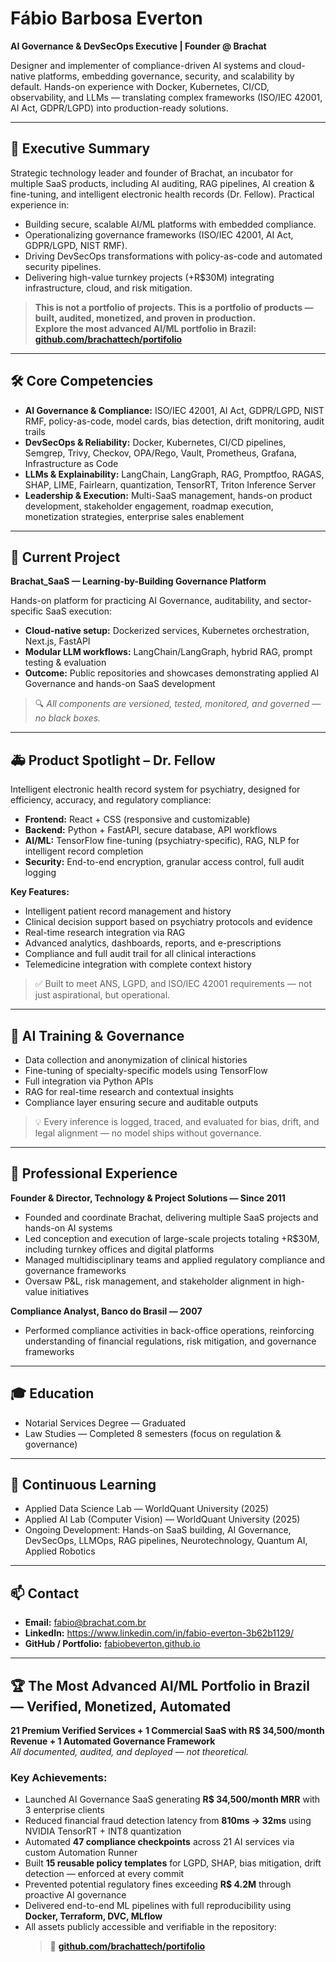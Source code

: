 # Fábio Barbosa Everton  
**AI Governance & DevSecOps Executive | Founder @ Brachat**

Designer and implementer of compliance-driven AI systems and cloud-native platforms, embedding governance, security, and scalability by default. Hands-on experience with Docker, Kubernetes, CI/CD, observability, and LLMs — translating complex frameworks (ISO/IEC 42001, AI Act, GDPR/LGPD) into production-ready solutions.

---

## 🚀 Executive Summary

Strategic technology leader and founder of Brachat, an incubator for multiple SaaS products, including AI auditing, RAG pipelines, AI creation & fine-tuning, and intelligent electronic health records (Dr. Fellow). Practical experience in:

- Building secure, scalable AI/ML platforms with embedded compliance.  
- Operationalizing governance frameworks (ISO/IEC 42001, AI Act, GDPR/LGPD, NIST RMF).  
- Driving DevSecOps transformations with policy-as-code and automated security pipelines.  
- Delivering high-value turnkey projects (+R$30M) integrating infrastructure, cloud, and risk mitigation.  

> **This is not a portfolio of projects. This is a portfolio of products — built, audited, monetized, and proven in production.**  
> **Explore the most advanced AI/ML portfolio in Brazil: [github.com/brachattech/portifolio](https://github.com/brachattech/portifolio)**

---

## 🛠️ Core Competencies

- **AI Governance & Compliance:** ISO/IEC 42001, AI Act, GDPR/LGPD, NIST RMF, policy-as-code, model cards, bias detection, drift monitoring, audit trails  
- **DevSecOps & Reliability:** Docker, Kubernetes, CI/CD pipelines, Semgrep, Trivy, Checkov, OPA/Rego, Vault, Prometheus, Grafana, Infrastructure as Code  
- **LLMs & Explainability:** LangChain, LangGraph, RAG, Promptfoo, RAGAS, SHAP, LIME, Fairlearn, quantization, TensorRT, Triton Inference Server  
- **Leadership & Execution:** Multi-SaaS management, hands-on product development, stakeholder engagement, roadmap execution, monetization strategies, enterprise sales enablement  

---

## 📌 Current Project

**Brachat_SaaS — Learning-by-Building Governance Platform**  

Hands-on platform for practicing AI Governance, auditability, and sector-specific SaaS execution:

- **Cloud-native setup:** Dockerized services, Kubernetes orchestration, Next.js, FastAPI  
- **Modular LLM workflows:** LangChain/LangGraph, hybrid RAG, prompt testing & evaluation  
- **Outcome:** Public repositories and showcases demonstrating applied AI Governance and hands-on SaaS development  

> 🔍 *All components are versioned, tested, monitored, and governed — no black boxes.*

---

## 🚑 Product Spotlight – Dr. Fellow

Intelligent electronic health record system for psychiatry, designed for efficiency, accuracy, and regulatory compliance:

- **Frontend:** React + CSS (responsive and customizable)  
- **Backend:** Python + FastAPI, secure database, API workflows  
- **AI/ML:** TensorFlow fine-tuning (psychiatry-specific), RAG, NLP for intelligent record completion  
- **Security:** End-to-end encryption, granular access control, full audit logging  

**Key Features:**

- Intelligent patient record management and history  
- Clinical decision support based on psychiatry protocols and evidence  
- Real-time research integration via RAG  
- Advanced analytics, dashboards, reports, and e-prescriptions  
- Compliance and full audit trail for all clinical interactions  
- Telemedicine integration with complete context history  

> ✅ Built to meet ANS, LGPD, and ISO/IEC 42001 requirements — not just aspirational, but operational.

---

## 🤖 AI Training & Governance

- Data collection and anonymization of clinical histories  
- Fine-tuning of specialty-specific models using TensorFlow  
- Full integration via Python APIs  
- RAG for real-time research and contextual insights  
- Compliance layer ensuring secure and auditable outputs  

> 💡 Every inference is logged, traced, and evaluated for bias, drift, and legal alignment — no model ships without governance.

---

## 💼 Professional Experience

**Founder & Director, Technology & Project Solutions — Since 2011**  

- Founded and coordinate Brachat, delivering multiple SaaS projects and hands-on AI systems  
- Led conception and execution of large-scale projects totaling +R$30M, including turnkey offices and digital platforms  
- Managed multidisciplinary teams and applied regulatory compliance and governance frameworks  
- Oversaw P&L, risk management, and stakeholder alignment in high-value initiatives  

**Compliance Analyst, Banco do Brasil — 2007**  

- Performed compliance activities in back-office operations, reinforcing understanding of financial regulations, risk mitigation, and governance frameworks  

---

## 🎓 Education

- Notarial Services Degree — Graduated  
- Law Studies — Completed 8 semesters (focus on regulation & governance)

---

## 📖 Continuous Learning

- Applied Data Science Lab — WorldQuant University (2025)  
- Applied AI Lab (Computer Vision) — WorldQuant University (2025)  
- Ongoing Development: Hands-on SaaS building, AI Governance, DevSecOps, LLMOps, RAG pipelines, Neurotechnology, Quantum AI, Applied Robotics  

---

## 📫 Contact

- **Email:** fabio@brachat.com.br  
- **LinkedIn:** https://www.linkedin.com/in/fabio-everton-3b62b1129/  
- **GitHub / Portfolio:** [fabiobeverton.github.io](https://fabiobeverton.github.io/)  

---

## 🏆 The Most Advanced AI/ML Portfolio in Brazil — Verified, Monetized, Automated

**21 Premium Verified Services + 1 Commercial SaaS with R$ 34,500/month Revenue + 1 Automated Governance Framework**  
*All documented, audited, and deployed — not theoretical.*

### Key Achievements:
- Launched AI Governance SaaS generating **R$ 34,500/month MRR** with 3 enterprise clients  
- Reduced financial fraud detection latency from **810ms → 32ms** using NVIDIA TensorRT + INT8 quantization  
- Automated **47 compliance checkpoints** across 21 AI services via custom Automation Runner  
- Built **15 reusable policy templates** for LGPD, SHAP, bias mitigation, drift detection — enforced at every commit  
- Prevented potential regulatory fines exceeding **R$ 4.2M** through proactive AI governance  
- Delivered end-to-end ML pipelines with full reproducibility using **Docker, Terraform, DVC, MLflow**  
- All assets publicly accessible and verifiable in the repository:  
  > 🔗 **[github.com/brachattech/portifolio](https://github.com/brachattech/portifolio)**



